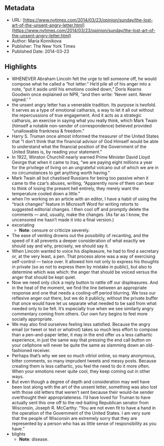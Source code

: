 ## Metadata
* URL: [https://www.nytimes.com/2014/03/23/opinion/sunday/the-lost-art-of-the-unsent-angry-letter.html](https://www.nytimes.com/2014/03/23/opinion/sunday/the-lost-art-of-the-unsent-angry-letter.html)
* Author: Maria Konnikova
* Publisher: The New York Times
* Published Date: 2014-03-23


## Highlights
* WHENEVER Abraham Lincoln felt the urge to tell someone off, he would compose what he called a “hot letter.” He’d pile all of his anger into a note, “put it aside until his emotions cooled down,” Doris Kearns Goodwin once explained on NPR, “and then write: ‘Never sent. Never signed.’ ”
* the unsent angry letter has a venerable tradition. Its purpose is twofold. It serves as a type of emotional catharsis, a way to let it all out without the repercussions of true engagement. And it acts as a strategic catharsis, an exercise in saying what you really think, which Mark Twain (himself a notable non-sender of correspondence) believed provided “unallowable frankness & freedom.”
* Harry S. Truman once almost informed the treasurer of the United States that “I don’t think that the financial advisor of God Himself would be able to understand what the financial position of the Government of the United States is, by reading your statement.”
* In 1922, Winston Churchill nearly warned Prime Minister David Lloyd George that when it came to Iraq, “we are paying eight millions a year for the privilege of living on an ungrateful volcano out of which we are in no circumstances to get anything worth having.”
* Mark Twain all but chastised Russians for being too passive when it came to the czar’s abuses, writing, “Apparently none of them can bear to think of losing the present hell entirely, they merely want the temperature cooled down a little.”
* when I’m working on an article with an editor, I have a habit of using the “track changes” feature in Microsoft Word for writing retorts to suggested editorial changes. I then cool off and promptly delete the comments — and, usually, make the changes. (As far as I know, the uncensored me hasn’t made it into a final version.)
* excoriating
  * **Note**: censure or criticize severely.
* The ease of venting drowns out the possibility of recanting, and the speed of it all prevents a deeper consideration of what exactly we should say and why, precisely, we should say it.
* When Lincoln wanted to voice his displeasure, he had to find a secretary or, at the very least, a pen. That process alone was a way of exercising self-control — twice over. It allowed him not only to express his thoughts in private (so as not to express them by mistake in public), but also to determine which was which: the anger that should be voiced versus the anger that should be kept quiet.
* Now we need only click a reply button to rattle off our displeasures. And in the heat of the moment, we find the line between an appropriate response and one that needs a cooling-off period blurring. We toss our reflexive anger out there, but we do it publicly, without the private buffer that once would have let us separate what needed to be said from what needed only to be felt. It’s especially true when we see similarly angry commentary coming from others. Our own fury begins to feel more socially appropriate.
* We may also find ourselves feeling less satisfied. Because the angry email (or tweet or text or whatnot) takes so much less effort to compose than a pen-and-paper letter, it may in the end offer us a less cathartic experience, in just the same way that pressing the end call button on your cellphone will never be quite the same as slamming down an old-fashioned receiver.
* Perhaps that’s why we see so much vitriol online, so many anonymous, bitter comments, so many imprudent tweets and messy posts. Because creating them is less cathartic, you feel the need to do it more often. When your emotions never quite cool, they keep coming out in other ways.
* But even though a degree of depth and consideration may well have been lost along with the art of the unsent letter, something was also lost with those old letters that weren’t sent because their would-be sender overthought their appropriateness. I’d have loved for Truman to have actually sent this one off to the red-baiting Republican senator from Wisconsin, Joseph R. McCarthy: “You are not even fit to have a hand in the operation of the Government of the United States. I am very sure that the people of Wisconsin are extremely sorry that they are represented by a person who has as little sense of responsibility as you have.”
* blights
  * **Note**: disease.

